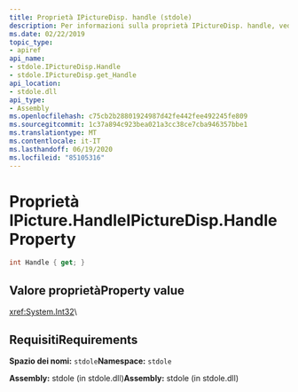 ```yaml
---
title: Proprietà IPictureDisp. handle (stdole)
description: Per informazioni sulla proprietà IPictureDisp. handle, vedere .NET. Questa proprietà si trova nello spazio dei nomi stdole e nell'assembly stdole (nella libreria stdole.dll).
ms.date: 02/22/2019
topic_type:
- apiref
api_name:
- stdole.IPictureDisp.Handle
- stdole.IPictureDisp.get_Handle
api_location:
- stdole.dll
api_type:
- Assembly
ms.openlocfilehash: c75cb2b28801924987d42fe442fee492245fe809
ms.sourcegitcommit: 1c37a894c923bea021a3cc38ce7cba946357bbe1
ms.translationtype: MT
ms.contentlocale: it-IT
ms.lasthandoff: 06/19/2020
ms.locfileid: "85105316"
---
```

# <a name="ipicturedisphandle-property"></a><span data-ttu-id="33b3b-104">Proprietà IPicture.Handle</span><span class="sxs-lookup"><span data-stu-id="33b3b-104">IPictureDisp.Handle Property</span></span>

```csharp
int Handle { get; }
```

## <a name="property-value"></a><span data-ttu-id="33b3b-105">Valore proprietà</span><span class="sxs-lookup"><span data-stu-id="33b3b-105">Property value</span></span>

<xref:System.Int32>\

## <a name="requirements"></a><span data-ttu-id="33b3b-106">Requisiti</span><span class="sxs-lookup"><span data-stu-id="33b3b-106">Requirements</span></span>

<span data-ttu-id="33b3b-107">**Spazio dei nomi:** `stdole`</span><span class="sxs-lookup"><span data-stu-id="33b3b-107">**Namespace:** `stdole`</span></span>

<span data-ttu-id="33b3b-108">**Assembly:** stdole (in stdole.dll)</span><span class="sxs-lookup"><span data-stu-id="33b3b-108">**Assembly:** stdole (in stdole.dll)</span></span>
